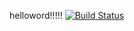 helloword!!!!!
[![Build Status](http://ec2-54-174-246-102.compute-1.amazonaws.com:8080/buildStatus/icon?job=deploy-helloword)](http://ec2-54-174-246-102.compute-1.amazonaws.com:8080/job/deploy-helloword/)
